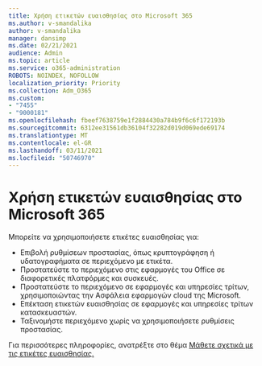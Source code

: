 ```yaml
---
title: Χρήση ετικετών ευαισθησίας στο Microsoft 365
ms.author: v-smandalika
author: v-smandalika
manager: dansimp
ms.date: 02/21/2021
audience: Admin
ms.topic: article
ms.service: o365-administration
ROBOTS: NOINDEX, NOFOLLOW
localization_priority: Priority
ms.collection: Adm_O365
ms.custom:
- "7455"
- "9000181"
ms.openlocfilehash: fbeef7638759e1f2884430a784b9f6c6f172193b
ms.sourcegitcommit: 6312ee31561db36104f32282d019d069ede69174
ms.translationtype: MT
ms.contentlocale: el-GR
ms.lasthandoff: 03/11/2021
ms.locfileid: "50746970"
---
```

# <a name="use-sensitivity-labels-in-microsoft-365"></a>Χρήση ετικετών ευαισθησίας στο Microsoft 365

Μπορείτε να χρησιμοποιήσετε ετικέτες ευαισθησίας για:
- Επιβολή ρυθμίσεων προστασίας, όπως κρυπτογράφηση ή υδατογραφήματα σε περιεχόμενο με ετικέτα.
- Προστατεύστε το περιεχόμενο στις εφαρμογές του Office σε διαφορετικές πλατφόρμες και συσκευές.
- Προστατεύστε το περιεχόμενο σε εφαρμογές και υπηρεσίες τρίτων, χρησιμοποιώντας την Ασφάλεια εφαρμογών cloud της Microsoft.
- Επέκταση ετικετών ευαισθησίας σε εφαρμογές και υπηρεσίες τρίτων κατασκευαστών.
- Ταξινομήστε περιεχόμενο χωρίς να χρησιμοποιήσετε ρυθμίσεις προστασίας.

Για περισσότερες πληροφορίες, ανατρέξτε στο θέμα [Μάθετε σχετικά με τις ετικέτες ευαισθησίας.](https://docs.microsoft.com/microsoft-365/compliance/sensitivity-labels)